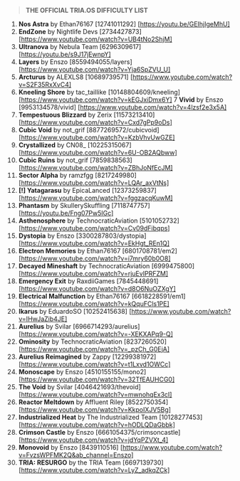 > **THE OFFICIAL TRIA.OS DIFFICULTY LIST**

1. **Nos Astra** by Ethan76167 [12741011292] [https://youtu.be/GEIhjIgeMhU]
2. **EndZone** by Nightlife Devs [2734427873] [https://www.youtube.com/watch?v=UB4tNo2ShjM] 
3. **Ultranova** by Nebula Team [6296309617] [https://youtu.be/s9J17jEwnpY]
4. **Layers** by Enszo [8559494055/layers] [https://www.youtube.com/watch?v=Yja6SpZVU_U]
5. **Arcturus** by ALEXLS8 [10689739571] [https://www.youtube.com/watch?v=S2F35RxXvC4]
6. **Kneeling Shore** by tac_taillike [10148804609/kneeling] [https://www.youtube.com/watch?v=kEGJxiDmx6Y]
7 **Vivid** by Enszo [9953134578/vivid] [https://www.youtube.com/watch?v=4lzsf2e3x5A]
8. **Tempestuous Blizzard** by Zerix [11573213410] [https://www.youtube.com/watch?v=Cxd7gPp9oDs]
9. **Cubic Void** by not_grif [8877269572/cubicvoid] [https://www.youtube.com/watch?v=KzbVhvUwGZE]
10. **Crystallized** by CN08_ [10225315067] [https://www.youtube.com/watch?v=6U-OB2AQbww]
11. **Cubic Ruins** by not_grif [7859838563] [https://www.youtube.com/watch?v=ZBhJoNfEcJM]
12. **Sector Alpha** by ramzfgg [8217249980] [https://www.youtube.com/watch?v=LQAr_axVtNs]
13. **[!] Yatagarasu** by EpicaLanced [12373259837] [https://www.youtube.com/watch?v=fggzacqKuwM]
14. **Phantasm** by SkullerySkuffling [7118747757] [https://youtu.be/Fng07Pw5IGc]
15. **Asthenosphere** by TechnocraticAviation [5101052732] [https://www.youtube.com/watch?v=Cv09dFibqps]
16. **Dystopia** by Enszo [3300287803/dystopia] [https://www.youtube.com/watch?v=EkHgt_REn1Q]
17. **Electron Memories** by Ethan76167 [6801708781/em2] [https://www.youtube.com/watch?v=i7mry60b0O8] 
18. **Decayed Mineshaft** by TechnocraticAviation [6999475800] [https://www.youtube.com/watch?v=rjuEvIPRFZM]
19. **Emergency Exit** by RaxdiiGames [7845448691] [https://www.youtube.com/watch?v=d8O6NuOZXgY]
20. **Electrical Malfunction** by Ethan76167 [6618228591/em1] [https://www.youtube.com/watch?v=kQquFCls1PE]
21. **Ikarus** by EduardoSO [10252415638] [https://www.youtube.com/watch?v=IHwJaZib4JE]
22. **Aurelius** by Svilar [6966714293/aurelius] [https://www.youtube.com/watch?v=-XEKXAPq9-Q] 
23. **Ominosity** by TechnocraticAviation [8237260520] [https://www.youtube.com/watch?v=_pzCh_G0EjA]
24. **Aurelius Reimagined** by Zappy [12299381972] [https://www.youtube.com/watch?v=t1Lxvd1OWCc]
25. **Monoscape** by Enszo [4510155155/mono2] [https://www.youtube.com/watch?v=32TfEAUHCG0] 
26. **The Void** by Svilar [4046421693/thevoid] [https://www.youtube.com/watch?v=mwnohqEx3cI]
27. **Reactor Meltdown** by Affluent Riley [8522750354] [https://www.youtube.com/watch?v=KkpoIXJV5Bg]
28. **Industrialized Heat** by The Industrialized Team [10128277453] [https://www.youtube.com/watch?v=hODLQDaGbbk] 
29. **Crimson Castle** by Enszo [6661054375/crimsoncastle] [https://www.youtube.com/watch?v=jdYqPZVXt_4]
30. **Monovoid** by Enszo [8439110516] [https://www.youtube.com/watch?v=FvzsWPFMK2Q&ab_channel=Enszo] 
31. **TRIA: RESURGO** by the TRIA Team [6697139730] [https://www.youtube.com/watch?v=LyZ_adkqZCk] 
